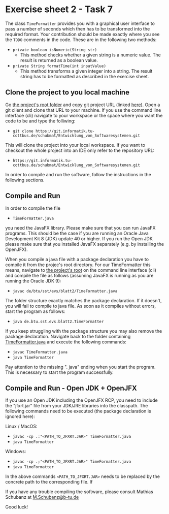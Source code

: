 # Exercise sheet 2 - Task 7  

The class `TimeFormatter` provides you with a graphical user interface to pass a number of seconds which then has to be transformed into the required format. Your contribution should be made exactly where you see the `TODO` comments in the code. These are in the following two methods:

* `private boolean isNumeric(String str)` 
    *  This method checks whether a given string is a numeric value. The result is returned as a boolean value.
* `private String formatTime(int inputValue)` 
    * This method transforms a given integer into a string. The result string has to be formatted as described in the exercise sheet. 


## Clone the project to you local machine

Go [the project's root folder](https://git.informatik.tu-cottbus.de/schubmat/Entwicklung_von_Softwaresystemen/) and copy git project URL (linked [here](https://git.informatik.tu-cottbus.de/schubmat/Entwicklung_von_Softwaresystemen.git)). Open a git client and clone that URL to your machine. If you use the command line interface (cli) navigate to your workspace or the space where you want the code to be and type the folliwing:

* `git clone https://git.informatik.tu-cottbus.de/schubmat/Entwicklung_von_Softwaresystemen.git`

This will clone the project into your local workspace. If you want to checkout the whole project into an IDE only refer to the repository URL:

* `https://git.informatik.tu-cottbus.de/schubmat/Entwicklung_von_Softwaresystemen.git`

In order to compile and run the software, follow the instructions in the following sections.

## Compile and Run 

In order to compile the file 

* `TimeFormatter.java`

you need the JavaFX library. Please make sure that you can run JavaFX programs. This should be the case if you are running an Oracle Java Development Kit 8 (JDK) update 40 or higher. If you run the Open JDK please make sure that you installed JavaFX separately (e.g. by installing the OpenJFX). 

When you compile a java file with a package declaration you have to compile it from the projec's root directory. For our TimeFormatter this means, navigate to [the project's root](https://git.informatik.tu-cottbus.de/schubmat/Entwicklung_von_Softwaresystemen/tree/master) on the command line interface (cli) and compile the file as follows (assuming JavaFX is running as you are running the Oracle JDK 9): 

* `javac de/btu/sst/evs/blatt2/TimeFormatter.java`

The folder structure exactly matches the package declaration. If it doesn't, you will fail to compile to java file. As soon as it compiles without errors,  start the program as follows:

* `java de.btu.sst.evs.blatt2.TimeFormatter`

If you keep struggling with the package structure you may also remove the package declaration. Navigate back to the folder containing [TimeFormatter.java](de/btu/sst/evs/blatt2/TimeFormatter.java) and execute the following commands:

* `javac TimeFormatter.java`
* `java TimeFormatter`

Pay attention to the missing ". java" ending when you start the program. This is necessary to start the program successfully.


## Compile and Run - Open JDK + OpenJFX

If you use an Open JDK including the OpenJFX RCP, you need to include the "jfxrt.jar" file from your JDK/JRE libraries into the classpath. The following commands need to be executed (the package declaration is ignored here):

Linux / MacOS:
* `javac -cp .:"<PATH_TO_JFXRT.JAR>" TimeFormatter.java`
* `java TimeFormatter`

Windows:  
* `javac -cp .;"<PATH_TO_JFXRT.JAR>" TimeFormatter.java`
* `java TimeFormatter`

In the above commands `<PATH_TO_JFXRT.JAR>` needs to be replaced by the concrete path to the corresponding file. If 

If you have any trouble compiling the software, please consult Mathias Schubanz at [M.Schubanz@b-tu.de](mailto:M.Schubanz@b-tu.de)

Good luck! 